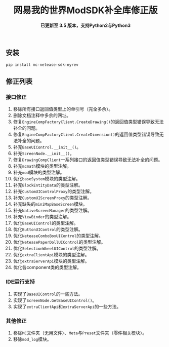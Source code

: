 <div align="center">

  # 网易我的世界ModSDK补全库修正版  
  **已更新至 3.5 版本，支持Python2与Python3**

</div>

<br>

## 安装

```commandline
pip install mc-netease-sdk-nyrev
```

## 修正列表

### 接口修正

1. 移除所有接口返回值类型上的单引号（完全多余）。
2. 删除文档注释中多余的网址。
3. 修复`EngineCompFactoryClient.CreateDrawing()`的返回值类型错误导致无法补全的问题。
4. 修复`EngineCompFactoryClient.CreateDimension()`的返回值类型错误导致无法补全的问题。
5. 补充`BaseUIControl.__init__()`。
6. 补充`ScreenNode.__init__()`。
7. 修复`DrawingCompClient`一系列接口的返回值类型错误导致无法补全的问题。
8. 补充`mcmath`模块的类型注解。
9. 补充`mod`模块的类型注解。
10. 优化`baseSystem`模块的类型注解。
11. 补充`BlockEntityData`的类型注解。
12. 补充`CustomUIControlProxy`的类型注解。
13. 补充`CustomUIScreenProxy`的类型注解。
14. 补充缺失的`miniMapBaseScreen`模块。
15. 补充`NativeScreenManager`的类型注解。
16. 补充`ViewBinder`的类型注解。
17. 优化`BaseUIControl`的类型注解。
18. 优化`ButtonUIControl`的类型注解。
19. 优化`NeteaseComboBoxUIControl`的类型注解。
20. 优化`NeteasePaperDollUIControl`的类型注解。
21. 优化`SelectionWheelUIControl`的类型注解。
22. 优化`extraClientApi`模块的类型注解。
23. 优化`extraServerApi`模块的类型注解。
24. 优化各component类的类型注解。

### IDE运行支持

1. 实现了`BaseUIControl`的一些方法。
2. 实现了`ScreenNode.GetBaseUIControl()`。
3. 实现了`extraClientApi`和`extraServerApi`的一些方法。

### 其他修正

1. 移除`MC`文件夹（无用文件）、`Meta`与`Preset`文件夹（零件相关模块）。
2. 移除`mod_log`模块。
